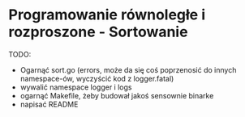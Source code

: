 # Programowanie równoległe i rozproszone - Sortowanie

TODO:
- Ogarnąć sort.go (errors, może da się coś poprzenosić do innych namespace-ów, wyczyścić kod z logger.fatal)
- wywalić namespace logger i logs
- ogarnąć Makefile, żeby budował jakoś sensownie binarke
- napisać README